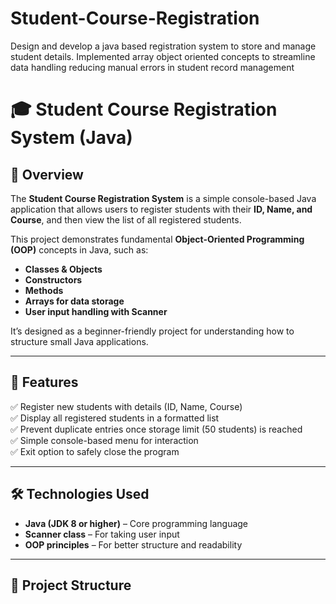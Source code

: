 # Student-Course-Registration
Design and develop a java based registration system  to store and manage student details. Implemented  array object oriented concepts to streamline data handling reducing manual errors in student record management 
# 🎓 Student Course Registration System (Java)

## 📌 Overview
The **Student Course Registration System** is a simple console-based Java application that allows users to register students with their **ID, Name, and Course**, and then view the list of all registered students.  

This project demonstrates fundamental **Object-Oriented Programming (OOP)** concepts in Java, such as:
- **Classes & Objects**
- **Constructors**
- **Methods**
- **Arrays for data storage**
- **User input handling with Scanner**

It’s designed as a beginner-friendly project for understanding how to structure small Java applications.

---

## 🚀 Features
✅ Register new students with details (ID, Name, Course)  
✅ Display all registered students in a formatted list  
✅ Prevent duplicate entries once storage limit (50 students) is reached  
✅ Simple console-based menu for interaction  
✅ Exit option to safely close the program  

---

## 🛠️ Technologies Used
- **Java (JDK 8 or higher)** – Core programming language  
- **Scanner class** – For taking user input  
- **OOP principles** – For better structure and readability  

---

## 📂 Project Structure

